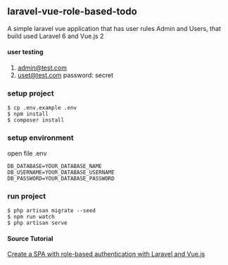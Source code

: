 ## laravel-vue-role-based-todo

A simple laravel vue application that has user rules Admin and Users, that build used Laravel 6 and Vue.js 2

#### user testing
1. admin@test.com
2. uset@test.com
password: secret

### setup project

```
$ cp .env.example .env 
$ npm install
$ composer install
```

### setup environment
open file .env
```env
DB_DATABASE=YOUR_DATABASE_NAME
DB_USERNAME=YOUR_DATABASE_USERNAME
DB_PASSWORD=YOUR_DATABASE_PASSWORD
```

### run project
```
$ php artisan migrate --seed
$ npm run watch
$ php artisan serve
```


#### Source Tutorial

[Create a SPA with role-based authentication with Laravel and Vue.js](https://medium.com/@ripoche.b/create-a-spa-with-role-based-authentication-with-laravel-and-vue-js-ac4b260b882f)
